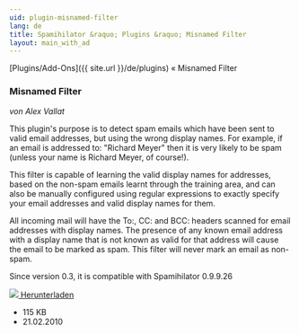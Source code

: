 ```yaml
---
uid: plugin-misnamed-filter
lang: de
title: Spamihilator &raquo; Plugins &raquo; Misnamed Filter
layout: main_with_ad
---
```


[Plugins/Add-Ons]({{ site.url }}/de/plugins) &laquo; Misnamed Filter

### Misnamed Filter

_von Alex Vallat_

This plugin's purpose is to detect spam emails which have been sent to valid email addresses, but using the wrong display names. For example, if an email is addressed to: "Richard Meyer"  then it is very likely to be spam (unless your name is Richard Meyer, of course!).

This filter is capable of learning the valid display names for addresses, based on the non-spam emails learnt through the training area, and can also be manually configured using regular expressions to exactly specify your email addresses and valid display names for them.

All incoming mail will have the To:, CC: and BCC: headers scanned for email addresses with display names. The presence of any known email address with a display name that is not known as valid for that address will cause the email to be marked as spam. This filter will never mark an email as non-spam.

Since version 0.3, it is compatible with Spamihilator 0.9.9.26

<div class="downloadsection">
<a href="http://www.byalexv.co.uk/spamihilator/MisnamedFilter-0.5.exe" class="radius button left" id="download-button"><img src="{{site.url}}/images/download-arrow.png"> Herunterladen</a>
<ul id="download-notes">
<li>115 KB</li>
<li>21.02.2010</li>
</ul>
</div>

